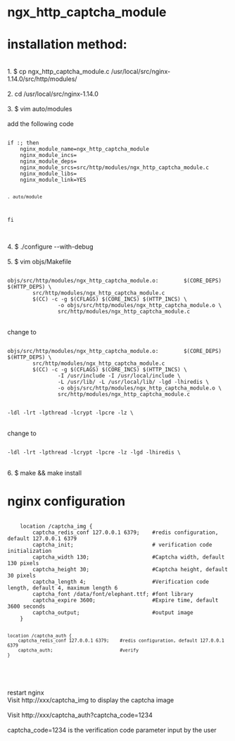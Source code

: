 # ngx_http_captcha_module
<h1>installation method:</h1>
<br>1. $ cp ngx_http_captcha_module.c /usr/local/src/nginx-1.14.0/src/http/modules/</br>
<br>2. cd /usr/local/src/nginx-1.14.0</br>
<br>3. $ vim auto/modules</br>
<br>add the following code</br>
<pre><code>
if :; then
    nginx_module_name=ngx_http_captcha_module
    nginx_module_incs=
    nginx_module_deps=
    nginx_module_srcs=src/http/modules/ngx_http_captcha_module.c
    nginx_module_libs=
    nginx_module_link=YES

    . auto/module
fi
</code></pre>
<br>4. $ ./configure --with-debug</br>
<br>5. $ vim objs/Makefile</br>

<pre><code>
objs/src/http/modules/ngx_http_captcha_module.o:        $(CORE_DEPS) $(HTTP_DEPS) \
        src/http/modules/ngx_http_captcha_module.c
        $(CC) -c -g $(CFLAGS) $(CORE_INCS) $(HTTP_INCS) \
                -o objs/src/http/modules/ngx_http_captcha_module.o \
                src/http/modules/ngx_http_captcha_module.c
</code></pre>

<br>change to</br>
<pre><code>
objs/src/http/modules/ngx_http_captcha_module.o:        $(CORE_DEPS) $(HTTP_DEPS) \
        src/http/modules/ngx_http_captcha_module.c
        $(CC) -c -g $(CFLAGS) $(CORE_INCS) $(HTTP_INCS) \
                -I /usr/include -I /usr/local/include \
                -L /usr/lib/ -L /usr/local/lib/ -lgd -lhiredis \
                -o objs/src/http/modules/ngx_http_captcha_module.o \
                src/http/modules/ngx_http_captcha_module.c
</code></pre>
<pre><code>
-ldl -lrt -lpthread -lcrypt -lpcre -lz \
</code></pre>
<br>change to</br>
<pre><code>
-ldl -lrt -lpthread -lcrypt -lpcre -lz -lgd -lhiredis \
</code></pre>
<br>6. $ make && make install</br>

<p></p>
<h1>nginx configuration</h1>
<pre><code>
    location /captcha_img {
        captcha_redis_conf 127.0.0.1 6379;    #redis configuration, default 127.0.0.1 6379
        captcha_init;                         # verification code initialization
        captcha_width 130;                    #Captcha width, default 130 pixels
        captcha_height 30;                    #Captcha height, default 30 pixels
        captcha_length 4;                     #Verification code length, default 4, maximum length 6
        captcha_font /data/font/elephant.ttf; #font library
        captcha_expire 3600;                  #Expire time, default 3600 seconds
        captcha_output;                       #output image
    }

    location /captcha_auth {
        captcha_redis_conf 127.0.0.1 6379;    #redis configuration, default 127.0.0.1 6379
        captcha_auth;                         #verify
    }
</code></pre>

<br>restart nginx
<br>Visit http://xxx/captcha_img to display the captcha image</br>
<br>Visit http://xxx/captcha_auth?captcha_code=1234</br>
<br>captcha_code=1234 is the verification code parameter input by the user</br>
